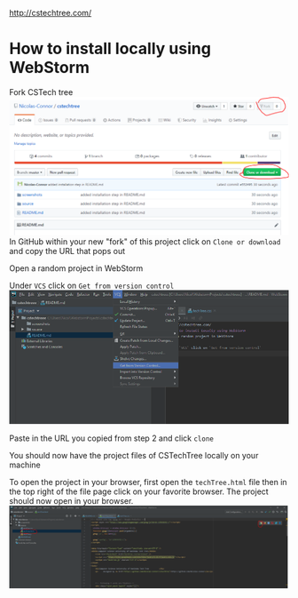 http://cstechtree.com/
# How to install locally using WebStorm
Fork CSTech tree
![screenshot of fork button](screenshots/fork.PNG)
In GitHub within your new "fork" of this project click on `Clone or download` and copy the URL that pops out

Open a random project in WebStorm

Under `VCS` click on `Get from version control`
![screenshot of "Get from version control" button](screenshots/getcontrol.PNG)


Paste in the URL you copied from step 2 and click `clone`

You should now have the project files of CSTechTree locally on your machine

To open the project in your browser, first open the `techTree.html` file then in the top right of the file page 
click on your favorite browser.  The project should now open in your browser.
![screenshot of WebStorm UI when html page is open](screenshots/project.PNG)
